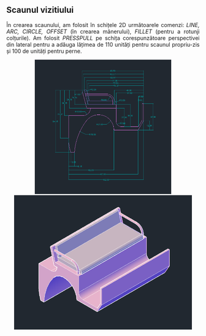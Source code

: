 ## Scaunul vizitiului
<p align="justify">
  În crearea scaunului, am folosit în schițele 2D următoarele comenzi: <i>LINE, ARC, CIRCLE, OFFSET</i> (în crearea mânerului), <i>FILLET</i> (pentru a rotunji colțurile). Am folosit <i>PRESSPULL</i> pe schița corespunzătoare perspectivei din lateral pentru a adăuga lățimea de 110 unități pentru scaunul propriu-zis și 100 de unități pentru perne.
</p>
<p align="center">
  <img src="./img/cotari.png" height=350>
  <img src="./img/scaun.png" height=350>
</p>
